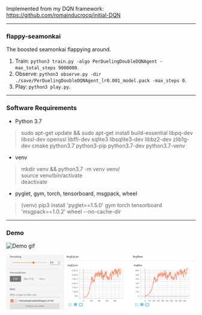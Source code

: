 Implemented from my DQN framework: https://github.com/romainducrocq/initial-DQN

****

### flappy-seamonkai

The boosted seamonkai flappying around.  

1. Train: `python3 train.py -algo PerDuelingDoubleDQNAgent -max_total_steps 9000000`.
2. Observe: `python3 observe.py -dir ./save/PerDuelingDoubleDQNAgent_lr0.001_model.pack -max_steps 0`.
3. Play: `python3 play.py`.

****

### Software Requirements

- Python 3.7  
> sudo apt-get update && sudo apt-get install build-essential libpq-dev libssl-dev openssl libffi-dev sqlite3 libsqlite3-dev libbz2-dev zlib1g-dev cmake python3.7 python3-pip python3.7-dev python3.7-venv  

- venv  
> mkdir venv && python3.7 -m venv venv/  
> source venv/bin/activate  
> deactivate  

- pyglet, gym, torch, tensorboard, msgpack, wheel  
> (venv) pip3 install 'pyglet==1.5.0' gym torch tensorboard 'msgpack==1.0.2' wheel --no-cache-dir  

****

### Demo

![Demo gif](demo/demo.gif)

![Demo tensorboard png](demo/demo_tensorboard.png)

